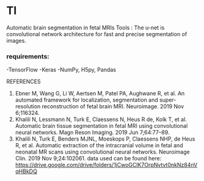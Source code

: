 # TI
Automatic brain segmentation in fetal MRIs
Tools :
The u-net is convolutional network architecture for fast and precise segmentation of images.
### requirements:
-TensorFlow
-Keras
-NumPy, H5py, Pandas




REFERENCES
1. Ebner M, Wang G, Li W, Aertsen M, Patel PA, Aughwane R, et al. An automated framework for localization, segmentation and super-resolution reconstruction of fetal brain MRI. Neuroimage. 2019 Nov 6;116324.
2. Khalili N, Lessmann N, Turk E, Claessens N, Heus R de, Kolk T, et al. Automatic brain tissue segmentation in fetal MRI using convolutional neural networks. Magn Reson Imaging. 2019 Jun 7;64:77–89.
3. Khalili N, Turk E, Benders MJNL, Moeskops P, Claessens NHP, de Heus R, et al. Automatic extraction of the intracranial volume in fetal and neonatal MR scans using convolutional neural networks. Neuroimage Clin. 2019 Nov 9;24:102061.
data used can be found here:
https://drive.google.com/drive/folders/1jCwoGClK7OrpNvtvt0nkNz84nVqHBkDQ
